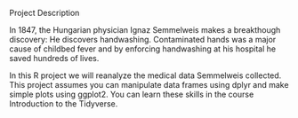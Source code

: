 Project Description


In 1847, the Hungarian physician Ignaz Semmelweis makes a breakthough discovery: He discovers handwashing. 
Contaminated hands was a major cause of childbed fever and by enforcing handwashing at his hospital he saved hundreds of lives.

In this R project we will reanalyze the medical data Semmelweis collected. 
This project assumes you can manipulate data frames using dplyr and make simple plots using ggplot2. 
You can learn these skills in the course Introduction to the Tidyverse.
